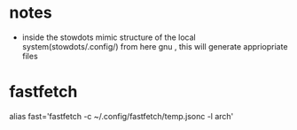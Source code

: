 # notes
* inside the stowdots mimic structure of the local system(stowdots/.config/<nameOfprogram>)
    from here gnu <nameOfprogram>, this will generate appriopriate files

# fastfetch
alias fast='fastfetch -c ~/.config/fastfetch/temp.jsonc -l arch'
